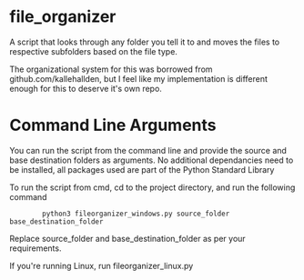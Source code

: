 # file_organizer

A script that looks through any folder you tell it to and moves the files to respective subfolders based on the file type.

The organizational system for this was borrowed from github.com/kallehallden, but I feel like my implementation is different enough for this to deserve it's own repo.


# Command Line Arguments

You can run the script from the command line and provide the source and base destination folders as arguments. No additional dependancies need to be installed, all packages used are part of the Python Standard Library

To run the script from cmd, cd to the project directory, and run the following command

            python3 fileorganizer_windows.py source_folder base_destination_folder 

Replace source_folder and base_destination_folder as per your requirements.

If you're running Linux, run fileorganizer_linux.py



